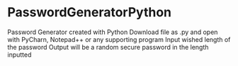 # PasswordGeneratorPython
Password Generator created with Python
Download file as .py and open with PyCharn, Notepad++ or any supporting program
Input wished length of the password
Output will be a random secure password in the length inputted
